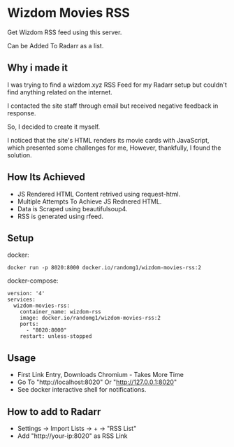 # Wizdom Movies RSS

Get Wizdom RSS feed using this server.

Can be Added To Radarr as a list.

##  Why i made it

I was trying to find a wizdom.xyz RSS Feed for my Radarr setup but couldn't find anything related on the internet.

I contacted the site staff through email but received negative feedback in response.

So, I decided to create it myself.

I noticed that the site's HTML renders its movie cards with JavaScript, which presented some challenges for me, However, thankfully, I found the solution.

## How Its Achieved
- JS Rendered HTML Content retrived using request-html.
- Multiple Attempts To Achieve JS Rednered HTML.
- Data is Scraped using beautifulsoup4.
- RSS is generated using rfeed.

## Setup

docker:
```
docker run -p 8020:8000 docker.io/randomg1/wizdom-movies-rss:2
```

docker-compose:
```
version: '4'
services:
  wizdom-movies-rss:
    container_name: wizdom-rss
    image: docker.io/randomg1/wizdom-movies-rss:2
    ports:
      - "8020:8000"
    restart: unless-stopped
```


## Usage
- First Link Entry, Downloads Chromium - Takes More Time
- Go To "http://localhost:8020" Or "http://127.0.0.1:8020"
- See docker interactive shell for notifications.

## How to add to Radarr

- Settings -> Import Lists -> + -> "RSS List"
- Add "http://your-ip:8020" as RSS Link
